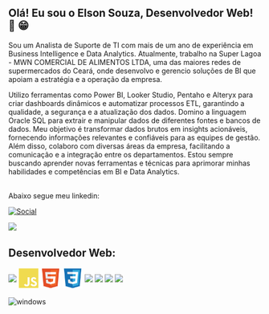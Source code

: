 ## Olá! Eu sou o Elson Souza, Desenvolvedor Web! 👋 😁<br>

Sou um Analista de Suporte de TI com mais de um ano de experiência em Business Intelligence e Data Analytics. Atualmente, trabalho na Super Lagoa - MWN COMERCIAL DE ALIMENTOS LTDA, uma das maiores redes de supermercados do Ceará, onde desenvolvo e gerencio soluções de BI que apoiam a estratégia e a operação da empresa.

Utilizo ferramentas como Power BI, Looker Studio, Pentaho e Alteryx para criar dashboards dinâmicos e automatizar processos ETL, garantindo a qualidade, a segurança e a atualização dos dados. Domino a linguagem Oracle SQL para extrair e manipular dados de diferentes fontes e bancos de dados. Meu objetivo é transformar dados brutos em insights acionáveis, fornecendo informações relevantes e confiáveis para as equipes de gestão. Além disso, colaboro com diversas áreas da empresa, facilitando a comunicação e a integração entre os departamentos. Estou sempre buscando aprender novas ferramentas e técnicas para aprimorar minhas habilidades e competências em BI e Data Analytics.<br><br>

Abaixo segue meu linkedin:


[![Social](https://img.shields.io/badge/LinkedIn-0077B5?style=for-the-badge&logo=linkedin&logoColor=white)](https://www.linkedin.com/in/elson-souza-01a58a20a/)<br>

<div>
  <img padding= "120px" src="https://github-readme-stats.vercel.app/api/top-langs/?username=ElsonJS&theme=blue-green" />
</div>  

## Desenvolvedor Web:

<div>
  <img align="center" width="55" src="https://cdn.jsdelivr.net/gh/devicons/devicon/icons/php/php-original.svg"> 
  <img align="center" width="40" src="https://raw.githubusercontent.com/devicons/devicon/master/icons/javascript/javascript-plain.svg">
  <img align="center" width="40" src="https://raw.githubusercontent.com/devicons/devicon/master/icons/html5/html5-original.svg">
  <img align="center" width="40" src="https://raw.githubusercontent.com/devicons/devicon/master/icons/css3/css3-original.svg"> 
  <img align="center" width="40" src="https://cdn.jsdelivr.net/gh/devicons/devicon/icons/git/git-plain.svg">
  <img align="center" width="55" src="https://icons-for-free.com/iconfiles/png/128/mysql+original-1324760553631052838.png">
  <img align="center" width="65" src="https://cdn.jsdelivr.net/gh/devicons/devicon/icons/oracle/oracle-original.svg">
  <img align="center" width="55" src="https://cdn.jsdelivr.net/gh/devicons/devicon/icons/bootstrap/bootstrap-original-wordmark.svg">
</div><br>

<div>
  <img align="center" alt="windows" src="https://img.shields.io/badge/Windows-0078D6?style=for-the-badge&logo=windows&logoColor=white">
</div>
